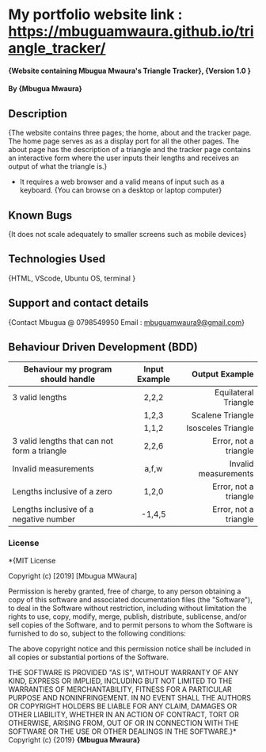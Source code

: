 # My portfolio website link : https://mbuguamwaura.github.io/triangle_tracker/
#### {Website containing Mbugua Mwaura's Triangle Tracker}, {Version 1.0 }
#### By **{Mbugua Mwaura}**
## Description
{The website contains three pages; the home, about and the tracker page. The home page serves as as a display port for all the 
other pages. The about page has the description of a triangle and the tracker page contains an interactive form where the user inputs
their lengths and receives an output of what the triangle is.}
* It requires a web browser and a valid means of input such as a keyboard.
{You can browse on a desktop or laptop computer}
## Known Bugs
{It does not scale adequately to smaller screens such as mobile devices}
## Technologies Used
{HTML, VScode, Ubuntu OS, terminal }
## Support and contact details
{Contact Mbugua @ 0798549950
Email : mbuguamwaura9@gmail.com}
## Behaviour Driven Development (BDD)
|Behaviour my program should handle	           |    Input Example	                 |       Output Example         |
|----------------------------------------------|:-----------------------------------:|-----------------------------:|       
|3 valid lengths	                           |     2,2,2	                         |       Equilateral Triangle   |    
|                                              |   	 1,2,3	                         |       Scalene Triangle       |
|	                                           |     1,1,2	                         |       Isosceles Triangle     |
|3 valid lengths that can not form a triangle  |	 2,2,6	                         |       Error, not a triangle  |
|Invalid measurements	                       |     a,f,w	                         |       Invalid measurements   |
|Lengths inclusive of a zero	               |     1,2,0	                         |       Error, not a triangle  |
|Lengths inclusive of a negative number        | 	-1,4,5                           |   	 Error, not a triangle  |
### License
*{MIT License

Copyright (c) [2019] [Mbugua MWaura]

Permission is hereby granted, free of charge, to any person obtaining a copy
of this software and associated documentation files (the "Software"), to deal
in the Software without restriction, including without limitation the rights
to use, copy, modify, merge, publish, distribute, sublicense, and/or sell
copies of the Software, and to permit persons to whom the Software is
furnished to do so, subject to the following conditions:

The above copyright notice and this permission notice shall be included in all
copies or substantial portions of the Software.

THE SOFTWARE IS PROVIDED "AS IS", WITHOUT WARRANTY OF ANY KIND, EXPRESS OR
IMPLIED, INCLUDING BUT NOT LIMITED TO THE WARRANTIES OF MERCHANTABILITY,
FITNESS FOR A PARTICULAR PURPOSE AND NONINFRINGEMENT. IN NO EVENT SHALL THE
AUTHORS OR COPYRIGHT HOLDERS BE LIABLE FOR ANY CLAIM, DAMAGES OR OTHER
LIABILITY, WHETHER IN AN ACTION OF CONTRACT, TORT OR OTHERWISE, ARISING FROM,
OUT OF OR IN CONNECTION WITH THE SOFTWARE OR THE USE OR OTHER DEALINGS IN THE
SOFTWARE.}*
Copyright (c) {2019} **{Mbugua  Mwaura}**
